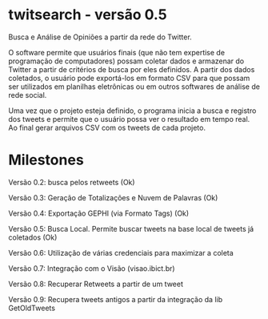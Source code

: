 # twitsearch - versão 0.5

Busca e Análise de Opiniões a partir da rede do Twitter. 

O software permite que usuários finais (que não tem expertise de programação de computadores) possam coletar dados e armazenar do Twitter a partir de critérios de busca por eles definidos. A partir dos dados coletados, o usuário pode exportá-los em formato CSV para que possam ser utilizados em planilhas eletrônicas ou em outros softwares de análise de rede social.

Uma vez que o projeto esteja definido, o programa inicia a busca e registro dos tweets e permite que o usuário possa ver o resultado em tempo real. Ao final gerar arquivos CSV com os tweets de cada projeto.

# Milestones

Versão 0.2: busca pelos retweets (Ok)

Versão 0.3: Geração de Totalizações e Nuvem de Palavras (Ok)

Versão 0.4: Exportação GEPHI (via Formato Tags) (Ok)

Versão 0.5: Busca Local. Permite buscar tweets na base local de tweets já coletados (Ok)

Versão 0.6: Utilização de várias credenciais para maximizar a coleta

Versão 0.7: Integração com o Visão (visao.ibict.br)

Versão 0.8: Recuperar Retweets a partir de um tweet

Versão 0.9: Recupera tweets antigos a partir da integração da lib GetOldTweets


